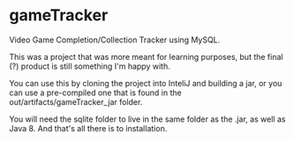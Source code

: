 # gameTracker
Video Game Completion/Collection Tracker using MySQL.

This was a project that was more meant for learning purposes, but the final (?) product is still something I'm happy with.

You can use this by cloning the project into InteliJ and building a jar, or you can use a pre-compiled one that is found in the out/artifacts/gameTracker_jar folder.

You will need the sqlite folder to live in the same folder as the .jar, as well as Java 8. And that's all there is to installation. 
